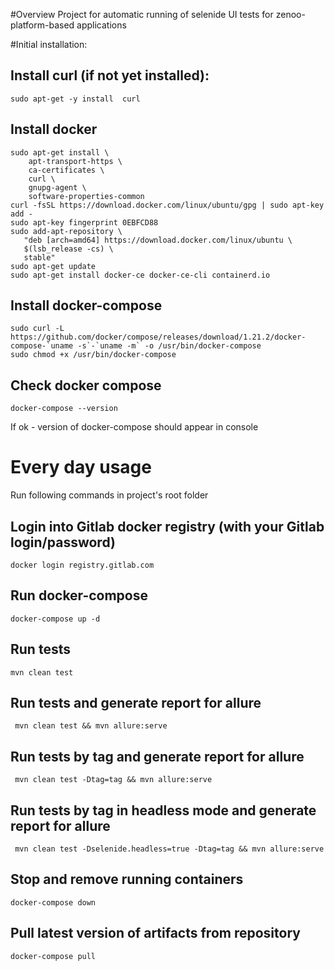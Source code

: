 #Overview
Project for automatic running of selenide UI tests for zenoo-platform-based applications

#Initial installation:

## Install curl (if not yet installed):

```
sudo apt-get -y install  curl
```

## Install docker

```
sudo apt-get install \
    apt-transport-https \
    ca-certificates \
    curl \
    gnupg-agent \
    software-properties-common
curl -fsSL https://download.docker.com/linux/ubuntu/gpg | sudo apt-key add -    
sudo apt-key fingerprint 0EBFCD88
sudo add-apt-repository \
   "deb [arch=amd64] https://download.docker.com/linux/ubuntu \
   $(lsb_release -cs) \
   stable"
sudo apt-get update
sudo apt-get install docker-ce docker-ce-cli containerd.io
```

## Install docker-compose

```
sudo curl -L https://github.com/docker/compose/releases/download/1.21.2/docker-compose-`uname -s`-`uname -m` -o /usr/bin/docker-compose
sudo chmod +x /usr/bin/docker-compose

```

## Check docker compose

```
docker-compose --version
```

If ok - version of docker-compose should appear in console

# Every day usage

Run following commands in project's root folder

## Login into Gitlab docker registry (with your Gitlab login/password)
```
docker login registry.gitlab.com
```
## Run docker-compose

```
docker-compose up -d
``` 
## Run tests
```
mvn clean test
```

## Run tests and generate report for allure
```
 mvn clean test && mvn allure:serve
```

## Run tests by tag and generate report for allure
```
 mvn clean test -Dtag=tag && mvn allure:serve
```

## Run tests by tag in headless mode and generate report for allure
```
 mvn clean test -Dselenide.headless=true -Dtag=tag && mvn allure:serve
```

## Stop and remove running containers
```
docker-compose down
```

## Pull latest version of artifacts from repository
```
docker-compose pull
```